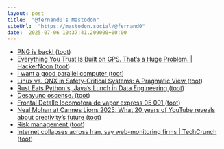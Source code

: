 ```yaml
---
layout: post
title:  "@fernand0's Mastodon"
siteUrl:  "https://mastodon.social/@fernand0"
date:  2025-07-06 10:37:41.209000+00:00
---
```

*  [PNG is back! ](https://www.programmax.net/articles/png-is-back) ([toot](https://mastodon.social/@fernand0/114805850846069661))
*  [Everything You Trust Is Built on GPS. That’s a Huge Problem. \| HackerNoon ](https://hackernoon.com/everything-you-trust-is-built-on-gps-thats-a-huge-proble) ([toot](https://mastodon.social/@fernand0/114805477591816794))
*  [I want a good parallel computer ](https://raphlinus.github.io/gpu/2025/03/21/good-parallel-computer.htm) ([toot](https://mastodon.social/@fernand0/114805321403127150))
*  [Linux vs. QNX in Safety-Critical Systems: A Pragmatic View ](https://www.codethink.co.uk/articles/qnx-vs-linux) ([toot](https://mastodon.social/@fernand0/114803734041167050))
*  [Rust Eats Python's, Java’s Lunch in Data Engineering ](https://thenewstack.io/rust-eats-pythons-javas-lunch-in-data-engineering/?taid=6857e23be74102000174ea6) ([toot](https://mastodon.social/@fernand0/114801815148690678))
*  [Desayuno oscense. ](https://avecesunafoto.wordpress.com/2025/07/05/desayuno-oscense) ([toot](https://mastodon.social/@fernand0/114801788149599625))
*  [Frontal Detalle  locomotora de vapor express 05 001 ](https://www.flickr.com/photos/fernand0/54617080224) ([toot](https://mastodon.social/@fernand0/114801761670297760))
*  [Neal Mohan at Cannes Lions 2025: What 20 years of YouTube reveals about creativity’s future ](https://blog.youtube/news-and-events/neal-mohan-cannes-2025) ([toot](https://mastodon.social/@fernand0/114801578888238506))
*  [Risk management ](https://www.ncsc.gov.uk/collection/risk-managemen) ([toot](https://mastodon.social/@fernand0/114801383669642397))
*  [Internet collapses across Iran, say web-monitoring firms \| TechCrunch ](https://techcrunch.com/2025/06/18/internet-collapses-across-iran-say-web-monitoring-firms) ([toot](https://mastodon.social/@fernand0/114801181475149242))
